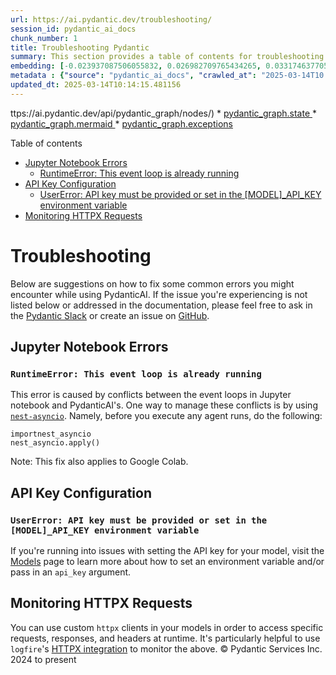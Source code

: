 ```yaml
---
url: https://ai.pydantic.dev/troubleshooting/
session_id: pydantic_ai_docs
chunk_number: 1
title: Troubleshooting Pydantic
summary: This section provides a table of contents for troubleshooting common issues with Pydantic, including Jupyter Notebook errors, API key configuration errors, and monitoring HTTPX requests.
embedding: [-0.023937087506055832, 0.026982709765434265, 0.03317463770508766, -0.03496173769235611, 0.011760887689888477, -0.0080797104164958, -0.018009448423981667, 0.025308875367045403, 0.017292091622948647, 0.02281700260937214, -0.0029889896977692842, -0.04213531315326691, -0.03684952110052109, -0.035012081265449524, -0.003961198031902313, -0.003075513057410717, -0.014674365520477295, 0.045558493584394455, -0.006308341398835182, 0.05960359796881676, 0.059502918273210526, 0.018991095945239067, 0.01323965098708868, 0.03768014535307884, 0.018235983327031136, 0.020199276506900787, 0.030053503811359406, 0.019934987649321556, 0.007828006520867348, 0.018487688153982162, 0.023937087506055832, -0.011779765598475933, -0.03196645900607109, 0.0017650770023465157, -0.0015448356280103326, 0.007047723047435284, 0.033250149339437485, 0.008545364253222942, 0.003602519165724516, 0.05733826011419296, -0.008476145565509796, -0.01982172019779682, 0.007746202405542135, 0.0496361069381237, -0.04392241686582565, 0.004099635407328606, -0.010489780455827713, 0.005465131718665361, 0.0017855280311778188, 0.010231783613562584, -0.04548298195004463, 0.030053503811359406, -0.04674150422215462, -0.020778197795152664, -0.009558473713696003, -0.007035137619823217, -0.01230834424495697, -0.0004872839490417391, -0.011521768756210804, -0.041908781975507736, 0.051599398255348206, -0.012950190342962742, -0.020841123536229134, 0.05112116038799286, -0.0002967358741443604, -0.012226540595293045, -0.03010384552180767, -0.008054540492594242, -0.06851393729448318, -0.01390666700899601, 0.021571066230535507, 0.00015800350229255855, -0.02879498153924942, -0.03702571615576744, 0.005984271876513958, -0.0382087267935276, 0.007343475706875324, 0.10083277523517609, -0.016562148928642273, -0.025296291336417198, -0.0036622988991439342, 0.01707814261317253, -0.02693236991763115, -0.00966544821858406, 0.0034420574083924294, -0.03184060379862785, -0.08482437580823898, -0.010848458856344223, -0.037654977291822433, -0.02484322339296341, -0.02007342502474785, -0.0038353456184267998, -0.028216062113642693, 0.051599398255348206, 0.07007449865341187, 0.01671317219734192, 0.04465235769748688, -0.010395390912890434, 0.029097028076648712, 0.024654444307088852, 0.007072893436998129, -0.05618041753768921, -0.061617232859134674, 0.0192553848028183, 0.0427645742893219, -0.00796644389629364, 0.016625074669718742, 0.011452550068497658, -0.0048987967893481255, -0.02131936140358448, -0.10883697867393494, -0.024729955941438675, -0.013176724314689636, -0.023270070552825928, -0.06906768679618835, -0.04102781414985657, -0.02154589630663395, -0.013025701977312565, 0.0023392776492983103, -0.03682435303926468, -0.03684952110052109, 0.006258000154048204, 0.030380720272660255, 0.0030880982521921396, 0.014498172327876091, -0.004269535653293133, 0.02977662906050682, -0.032268501818180084, -0.05834507569670677, -0.018890414386987686, 0.013491354882717133, -0.04042372480034828, 0.03453384339809418, -0.04883065074682236, -0.015014166943728924, -0.04870479926466942, -0.011742009781301022, 0.0009305196581408381, -0.007186160422861576, 0.005804932210594416, 0.025409558787941933, -0.025774529203772545, -0.02160882204771042, 0.01736760325729847, -0.02801469899713993, 0.015366553328931332, 0.004549556877464056, -0.0016282127471640706, -0.01184898428618908, 0.027561631053686142, 0.049862638115882874, 0.042034633457660675, -0.00827478151768446, -0.02337075211107731, -0.029726287350058556, 0.0017587844049558043, 0.02478029765188694, 0.05915053188800812, 0.007374938577413559, -0.060610417276620865, -0.04077611118555069, 0.08462301641702652, -0.030909297987818718, 0.004905089270323515, -0.03179026395082474, -0.009111698716878891, -0.027108563110232353, -0.024075524881482124, -0.013554281555116177, -0.047320425510406494, -0.006481388118118048, -0.037529125809669495, 0.004452021326869726, 0.04263872280716896, 0.02029995806515217, -0.034886229783296585, -0.026026234030723572, -0.002123755868524313, -0.01724174991250038, -0.0038793939165771008, -0.05195178464055061, -0.04404826834797859, -0.061717916280031204, 0.0072490861639380455, -0.036195091903209686, -0.007494498044252396, 0.003939173649996519, 0.016348199918866158, -0.044123779982328415, 0.031060321256518364, 0.033350832760334015, 0.00042003169073723257, -0.01373047474771738, 0.01080441102385521, -0.002059256425127387, -0.012396440841257572, 0.03252020850777626, -0.017845841124653816, -0.01206293236464262, 0.02576194331049919, -0.02144521474838257, -0.0011688522063195705, 0.018852658569812775, 0.01795910857617855, 0.024239132180809975, -0.02615208551287651, -0.022024134173989296, -0.014875729568302631, -0.026126915588974953, -0.029197709634900093, -0.003508129855617881, -0.02592555247247219, 0.017455698922276497, 0.00612900173291564, 0.0168138537555933, 0.009998956695199013, -0.05285792052745819, 0.0038856863975524902, 0.004716311115771532, 0.005081282462924719, -0.037428442388772964, 0.04122917726635933, 0.029852140694856644, -0.00991086009889841, 0.01923021487891674, 0.0038038825150579214, 0.04022236168384552, -0.046212926506996155, 0.006613533012568951, 0.03866179287433624, 0.004093342460691929, 0.017619306221604347, -0.014724706299602985, 0.016675416380167007, 0.05154905840754509, -0.050944969058036804, 0.005839542020112276, -0.03453384339809418, -0.008532778359949589, 0.0024179352913051844, -0.0003822760481853038, -0.009237551130354404, -0.03727741912007332, 0.05904984846711159, 0.03239435330033302, 0.015140019357204437, -0.001557420939207077, -0.01857578381896019, 0.03481071814894676, 0.038837987929582596, 0.04155639559030533, 0.02340850792825222, 0.024792881682515144, -0.017669647932052612, 0.0051819640211761, -0.04966127499938011, -0.0032060847152024508, 0.015693768858909607, -0.06096280366182327, 0.0011192979291081429, 0.034559011459350586, 0.04978712648153305, -0.05904984846711159, -0.007009967230260372, -0.018814902752637863, -0.03750395402312279, -0.019670698791742325, 0.000669769651722163, -0.05804303288459778, -0.048402752727270126, 0.04296593740582466, 0.028492936864495277, 0.031161002814769745, -0.03662298992276192, -0.020350299775600433, 0.018827488645911217, 0.0002985056780744344, 0.04812587797641754, -0.019116947427392006, -0.007809128612279892, 0.030607253313064575, 0.017745159566402435, 0.04616258293390274, 0.0463639497756958, 0.009432622231543064, 0.05275724083185196, -0.02076561190187931, -0.005940223578363657, -0.007343475706875324, -0.017946522682905197, 0.029373902827501297, 0.04855377599596977, 0.014057690277695656, 0.018160471692681313, 0.03825906664133072, -0.012226540595293045, 0.03307395800948143, 0.0225275419652462, 0.01385632622987032, -0.030531741678714752, -0.01853802800178528, -0.010074468329548836, -0.05406610295176506, -0.03969378024339676, 0.004574727267026901, 0.0355909988284111, 0.008142637088894844, 0.005270060617476702, 0.05260621756315231, 0.0025201900862157345, -0.011748302727937698, -0.016209762543439865, -0.034609355032444, 0.023030951619148254, -0.01335291750729084, -0.022288423031568527, 0.07762563228607178, -0.030028333887457848, 0.029852140694856644, -0.012849508784711361, -0.04991298168897629, -0.059301555156707764, 0.01769481785595417, -0.020035669207572937, -0.028920834884047508, -0.017027800902724266, 0.03229367360472679, -0.0028395401313900948, 0.014850558713078499, -0.0035458856727927923, 0.029751459136605263, -0.042714234441518784, 0.012547464109957218, 0.01841217651963234, -0.006972211413085461, -0.01805979013442993, 0.017178824171423912, -0.001713162986561656, -0.0026822248473763466, 0.05260621756315231, -0.04465235769748688, -0.02445308119058609, -0.04948508366942406, -0.019431577995419502, -0.0424373596906662, -0.014158371835947037, -0.004162561148405075, 0.029952822253108025, -0.01988464593887329, 0.012516000308096409, -0.021696917712688446, 0.019972743466496468, -0.0012852655490860343, 0.0163230299949646, -0.018235983327031136, 0.027888845652341843, -0.006229683756828308, -0.013491354882717133, -0.041707418859004974, -0.0024383862037211657, -0.09318096190690994, -0.012302052229642868, -0.01200000662356615, 0.01084216684103012, -0.015127433463931084, -0.01016885694116354, -0.009287891909480095, -0.029071856290102005, 0.02869429998099804, 0.0098731042817235, 0.022338764742016792, 0.019645527005195618, 0.010760362260043621, -0.003432618686929345, -0.030607253313064575, 0.010615632869303226, 0.008344000205397606, 0.014473002403974533, 0.04004616662859917, 0.02803986892104149, 0.03425696864724159, 0.011987421661615372, 0.00920608825981617, -0.023609871044754982, 0.03528895601630211, 0.020450981333851814, -0.00920608825981617, -0.019532261416316032, -0.01900368183851242, 0.02435239963233471, 0.027108563110232353, -0.02879498153924942, -0.028946004807949066, -0.01433456502854824, 0.010288416408002377, -0.00662611797451973, -0.007595180068165064, 0.02418879233300686, 0.09992664307355881, -0.001990037737414241, -0.015920301899313927, -0.026454132050275803, -0.030808616429567337, 0.054116442799568176, 0.00502779521048069, -0.015580501407384872, 0.041355032473802567, 0.0532103069126606, -0.0064562177285552025, -0.02416362054646015, 0.007267964072525501, -0.0326460599899292, 0.0033319368958473206, -0.02912219800055027, -0.014548514038324356, -0.06423495709896088, 0.025157853960990906, 0.004134244751185179, 0.010175149887800217, 0.02826640196144581, 0.01720399409532547, -0.09277823567390442, -0.020023083314299583, 0.014850558713078499, -0.07470586150884628, 0.02866913005709648, 0.01877714693546295, -0.06196961924433708, 0.035339295864105225, -0.06438598036766052, 0.023043537512421608, 0.015920301899313927, -0.0022857903968542814, -0.03254537656903267, 0.03903935104608536, -0.030682764947414398, 0.03846042975783348, -0.01084216684103012, 0.005732567515224218, -0.015643427148461342, 0.019079193472862244, -0.02582487091422081, -0.013415844179689884, 0.04535713046789169, -0.012497122399508953, -0.004354485776275396, -0.0266051534563303, -0.03528895601630211, 0.014473002403974533, -0.0010296282125636935, -0.0027593092527240515, -0.019267970696091652, 0.02422654815018177, 0.018663879483938217, -0.002192974556237459, -0.057992689311504364, 0.05557632818818092, -0.011314112693071365, 0.02980179898440838, 0.026630323380231857, 0.012333515100181103, 0.03289776295423508, -0.02314421907067299, 0.03634611517190933, -0.008218148723244667, 0.007683276664465666, -0.008306244388222694, -0.0057357135228812695, -0.004379656165838242, -0.015265870839357376, 0.006493973080068827, -0.03944207727909088, 0.016247518360614777, -0.07395075261592865, -0.03594338521361351, -0.025799699127674103, -0.0026444692630320787, 0.02834191359579563, -0.01661248877644539, 0.015114848501980305, -0.029600435867905617, 0.0055909836664795876, 0.015983229503035545, 0.014007349498569965, 0.03616992011666298, 0.03956792876124382, -0.0006414529052563012, -0.009596229530870914, -0.00966544821858406, 0.014649195596575737, -0.04419929161667824, 0.023433677852153778, 0.045331958681344986, -0.013151554390788078, 0.00413109827786684, 0.0024572641123086214, -0.03757946565747261, -0.031161002814769745, 0.021822771057486534, -0.007286841981112957, -0.03299844637513161, -0.03669850155711174, -0.0052889385260641575, 0.04812587797641754, -0.013831156305968761, -0.018550613895058632, -0.004716311115771532, -0.02373572438955307, 0.031035151332616806, 0.051045648753643036, -0.01116308942437172, 0.014800217933952808, 0.034659694880247116, 0.02291768416762352, -0.03309912607073784, 0.02826640196144581, -0.009130576625466347, 0.018135301768779755, -0.021004730835556984, 0.006311487406492233, 0.023332996293902397, -0.03795702010393143, -0.004020977765321732, -0.015567916445434093, -0.004090196453034878, -0.041606735438108444, -0.010030419565737247, -0.01701521687209606, 0.013025701977312565, -0.0064688026905059814, 0.007645520847290754, -0.005842688027769327, -0.009847934357821941, -0.012742534279823303, -0.045004744082689285, 0.03121134452521801, -0.000849502335768193, -0.0058458345010876656, -0.04452650621533394, -0.02209964580833912, -0.00950184091925621, 0.03345151245594025, -0.023685382679104805, 0.017871011048555374, 0.0027781871613115072, 0.012616682797670364, 0.005927638150751591, -0.006777140777558088, -0.010124809108674526, 0.030934469774365425, 0.03503724932670593, -0.021860526874661446, 0.008941798470914364, -0.029097028076648712, 0.013101213611662388, 0.008123759180307388, -0.004162561148405075, -0.03627060353755951, 0.01798427850008011, 0.023169388994574547, -0.01269848644733429, -0.02050132304430008, 0.021621406078338623, 0.01279916800558567, -0.012591511942446232, 0.04762246832251549, 0.019758794456720352, -0.03229367360472679, -0.04100264608860016, -0.0074126943945884705, -0.0010862617054954171, 0.010061882436275482, -0.003470374271273613, -0.02680651657283306, 0.019205044955015182, -0.01951967552304268, -0.01599581353366375, 0.000898270052857697, 0.005949662532657385, 0.008822239004075527, -0.02281700260937214, -0.025673847645521164, -0.004127951804548502, 0.04684218764305115, -0.061164166778326035, 0.006531728897243738, -0.00477609084919095, 0.016788681969046593, 0.008797068148851395, 0.022087059915065765, 0.005166232585906982, -0.02715890295803547, -0.02099214680492878, -0.012471952475607395, -0.001427635783329606, 0.004049294162541628, 0.0463639497756958, 0.0058584194630384445, 0.002312534023076296, 0.018223397433757782, 0.01104982290416956, -0.0077147395350039005, -0.016109080985188484, -0.0030487694311887026, -0.023119047284126282, 0.007425279356539249, 0.029323561117053032, 0.037856340408325195, -0.013013117015361786, -0.012962776236236095, -0.03571685403585434, -0.02457893267273903, -0.0001999870000872761, -0.0368998646736145, -0.014586268924176693, 0.009394866414368153, -0.007211330812424421, 0.025409558787941933, 0.026353448629379272, -0.03186577558517456, 0.019570015370845795, 0.0063681211322546005, -0.0018704782705754042, -0.022250667214393616, -0.017556380480527878, 0.013755644671618938, -0.02142004296183586, -0.04404826834797859, -0.041153665632009506, 0.00542108342051506, -0.01798427850008011, 0.02826640196144581, 0.03747878223657608, 0.0045558493584394455, -0.014573683962225914, 0.01626010425388813, -0.03992031514644623, -0.01104982290416956, -0.015127433463931084, -0.04218565672636032, -0.021269021555781364, 0.01769481785595417, 0.008004199713468552, 0.0028002113103866577, 0.027838505804538727, -0.04981229826807976, 0.0025249095633625984, 0.030531741678714752, 0.03989514708518982, 0.007639228366315365, -0.004442582372575998, -0.01196225080639124, 0.03581753373146057, 0.02467961609363556, 0.024918735027313232, 0.013378088362514973, -0.001341899042017758, -0.019708452746272087, -0.005776615813374519, 0.04508025571703911, -0.05142320692539215, 0.052153147757053375, -0.0015873108059167862, -0.013805985450744629, -0.025485068559646606, 0.021004730835556984, 0.005584691185504198, 0.020979560911655426, 0.02281700260937214, -0.016637660562992096, -0.02572418935596943, 0.05834507569670677, 0.011320404708385468, 0.026529641821980476, -0.029650777578353882, -0.015781864523887634, 0.04573468863964081, -0.04815104976296425, -0.02934873104095459, 0.031186172738671303, -0.028417425230145454, -0.012213955633342266, -0.06131519004702568, 0.030607253313064575, 0.046338777989149094, -0.039416905492544174, 0.005534350406378508, 0.02230100892484188, -0.0069029927253723145, -0.013025701977312565, 0.02383640594780445, -0.017216579988598824, -0.020551662892103195, -0.011433672159910202, -0.01096801832318306, 0.019570015370845795, -0.02980179898440838, 0.018827488645911217, 0.014410076662898064, -0.08175358176231384, -0.014321980066597462, 0.004508655052632093, 0.018009448423981667, 0.009117991663515568, 0.004955430049449205, -0.011880447156727314, 0.00961510743945837, 0.008268489502370358, 0.05240485444664955, -0.014712121337652206, -0.05031570792198181, 0.013705303892493248, -0.0231819748878479, 0.021986378356814384, -0.05623076111078262, -0.002875722711905837, 0.013755644671618938, 0.0564824640750885, -0.013365503400564194, -0.0029669655486941338, 0.01439749076962471, 0.0078028361313045025, -0.016234932467341423, -0.007444157265126705, -0.00303618423640728, -0.008803361095488071, 0.016625074669718742, 0.02605140395462513, -0.0024478251580148935, -0.0027640287298709154, -0.04319247230887413, -0.023433677852153778, -0.008035662584006786, -0.03611958026885986, 0.01537913829088211, -0.009117991663515568, -0.03989514708518982, 0.037000544369220734, -0.04168224707245827, 0.0018610393162816763, -0.025321461260318756, -0.008822239004075527, -0.0059465160593390465, 0.021998964250087738, 0.025900380685925484, -0.022804416716098785, -0.008564242161810398, 0.04022236168384552, 0.015228115022182465, -0.011364453472197056, -0.00333822937682271, 0.009696911089122295, -0.005056112073361874, -0.00991086009889841, 0.02142004296183586, 0.006689044181257486, -0.011226016096770763, 0.020161520689725876, -0.0031651826575398445, -0.015127433463931084, -0.03861145302653313, 0.008463559672236443, -0.017141068354249, 0.02478029765188694, 0.007934981025755405, -0.00039564783219248056, 0.03682435303926468, -0.0004298638959880918, 0.003265864448621869, 0.008633460849523544, -0.015265870839357376, -0.02778816409409046, 0.0013285272289067507, 0.03926588594913483, 0.02582487091422081, -0.03778082877397537, -0.012667023576796055, -0.03184060379862785, 0.05046673119068146, -0.002444678917527199, -0.029097028076648712, -0.013365503400564194, -0.021923452615737915, -0.01000524964183569, 0.0192553848028183, -0.029424242675304413, -0.005836395546793938, -0.03163924068212509, -0.043796561658382416, -0.0004656531091313809, -0.08467335253953934, -0.03254537656903267, 0.00031364726601168513, -0.023886745795607567, 0.009891982190310955, -0.032595716416835785, -0.013025701977312565, -0.08608289808034897, 0.010508658364415169, -0.00607236847281456, 0.024503422901034355, 0.05185110494494438, -0.03440798819065094, 0.005789200775325298, 0.02248978614807129, -0.010043005459010601, -0.010175149887800217, 0.011238601058721542, 0.007796543184667826, -0.025900380685925484, -0.01184898428618908, 0.035012081265449524, -0.024088110774755478, 0.017971692606806755, 0.007947565987706184, 0.02715890295803547, 0.0001325380872003734, 0.010879921726882458, 0.002367594512179494, -0.0001067777193384245, 0.06524177640676498, -0.013277406804263592, -0.024239132180809975, 0.0022087059915065765, -0.006663873791694641, 0.055022578686475754, 0.007821713574230671, -0.0005411644233390689, -0.020287374034523964, -0.008180392906069756, -0.00886628683656454, -0.016398541629314423, 0.06483905017375946, -0.004458313807845116, 0.0385107696056366, -0.00017717629089020193, -0.02328265644609928, -0.018550613895058632, -0.013592037372291088, 0.05024019628763199, 0.015580501407384872, -0.0004935765755362809, -0.006182488985359669, -0.02866913005709648, -0.026655495166778564, -0.01428422424942255, 0.0019758795388042927, -0.03871213644742966, 0.04221082478761673, -0.006232829764485359, -0.0020325130317360163, 0.02396225742995739, 0.058093372732400894, -0.06831257045269012, 0.011748302727937698, -0.0176318921148777, -0.00037205053376965225, 0.01384374126791954, -0.00052346644224599, -0.03430730849504471, -0.012050347402691841, -0.02826640196144581, 0.005052965600043535, -0.006242268718779087, -0.0064247543923556805, -0.003577348543331027, 0.015882546082139015, -0.0030928177293390036, -0.0013474050210788846, 0.010206612758338451, -0.015504990704357624, -0.0016423711786046624, 0.01831149496138096, 0.006701629143208265, 0.00656948471441865, 0.0022905098740011454, -0.024138450622558594, 0.02510751225054264, -0.004074464552104473, -0.014674365520477295, 0.05109599232673645, -0.01160357240587473, -0.004514947533607483, 0.015341382473707199, -0.021004730835556984, -0.001958574866876006, -0.019909817725419998, 0.015190360136330128, -0.028996344655752182, -0.01390666700899601, 0.0036119578871876, -0.021533310413360596, 0.010716314427554607, -0.01857578381896019, 0.029600435867905617, 0.004952284041792154, 0.0032281088642776012, 0.03946724906563759, 0.030632423236966133, -0.007676983717828989, 0.022288423031568527, 0.0012199797201901674, 0.06317780166864395, -0.0007248299662023783, -0.030833788216114044, -0.028719469904899597, 0.05230417102575302, 0.0231819748878479, 0.0011452549370005727, 0.016662830486893654, 0.004341900814324617, -0.0060220276936888695, -0.003319351701065898, 0.03783116862177849, -0.007205038331449032, -0.027888845652341843, 0.013592037372291088, 0.030607253313064575, -0.0078028361313045025, -0.023660212755203247, 0.044400654733181, 0.0017902475083246827, 0.009325647726655006, -0.016599904745817184, -0.01054641418159008, -0.007739909924566746, 0.0017147361068055034, 0.016725756227970123, 0.00894809141755104, -0.0072490861639380455, 0.03805770352482796, -0.009866812266409397, -0.013931837864220142, 0.026756176725029945, -0.0039549050852656364, 0.006538021378219128, 0.007828006520867348, -0.0029370756819844246, -0.007450449746102095, 0.0007425279472954571, -0.02703305147588253, -0.029323561117053032, 0.0073686460964381695, -0.004272682126611471, -0.0030833787750452757, 0.016247518360614777, -0.005959101486951113, 0.04100264608860016, -0.015681182965636253, -0.015014166943728924, 0.02144521474838257, -0.004496069625020027, 0.035213444381952286, 0.023005781695246696, -0.051700081676244736, -0.015467234887182713, 0.010741484351456165, -0.0008369170827791095, 0.027838505804538727, -0.012912435457110405, -0.01808496005833149, 0.0073371827602386475, -0.001615627552382648, -0.0037252248730510473, -0.004738335032016039, -0.0018783439882099628, -0.014926070347428322, 0.012578926980495453, 0.0007208971073850989, 0.015454648993909359, 0.0222003273665905, 0.036094408482313156, 0.06942006945610046, 0.029147367924451828, 0.06297643482685089, -0.021596236154437065, 0.015605672262609005, -0.025082342326641083, -0.03463452309370041, 0.008023077622056007, 0.013415844179689884, 0.028845323249697685, -0.00462821451947093, 0.010282124392688274, 0.02537180297076702, -0.018487688153982162, 0.007299427408725023, 0.019758794456720352, 0.013176724314689636, 0.020463567227125168, 0.0450550839304924, 0.014196127653121948, 0.01059675496071577, 0.0378815121948719, -0.004747773986309767, -0.01743052899837494, 0.0038573697675019503, 0.011307819746434689, 0.018336664885282516, 0.0030912444926798344, -0.02242686040699482, 0.016637660562992096, 0.01841217651963234, 0.011074992828071117, -0.024767711758613586, 0.03111066296696663, 0.03173992410302162, -0.01968328282237053, 0.034282136708498, -0.0026853710878640413, 0.005893028806895018, -0.026529641821980476, 0.024629274383187294, -0.026403790339827538, -0.03249503672122955, 0.0010359209263697267, 0.023823820054531097, -0.030959639698266983, -0.022993195801973343, -0.004672262817621231, 0.012547464109957218, 0.001947562675923109, 0.035213444381952286, 0.018198227509856224, 0.008476145565509796, 0.002230730140581727, -0.02781333401799202, -0.0014567391481250525, 0.014108031056821346, -0.030934469774365425, -0.00206554913893342, 0.020639760419726372, 0.005461985245347023, 0.026026234030723572, -0.014120616018772125, 0.015190360136330128, -0.010181442834436893, 0.015580501407384872, 0.013944422826170921, -0.011326697655022144, -0.024855807423591614, -0.00013961727381683886, 0.002992135938256979, 0.03793185204267502, 0.06222132593393326, 0.009275306947529316, -0.015039336867630482, -0.0025359217543154955, 0.0072805495001375675, 0.012201369740068913, -0.0068904077634215355, -0.00468484777957201, -0.0018783439882099628, 0.022061889991164207, 0.021243849769234657, -0.03012901544570923, 0.005515472497791052, -0.012572634033858776, 0.02308129146695137, -0.012497122399508953, -0.016662830486893654, -0.0002538674743846059, 0.006106977816671133, -0.044576846063137054, 0.01495124027132988, 0.03747878223657608, 0.020627174526453018, -0.026227597147226334, 0.021898280829191208, -0.049057185649871826, 0.01831149496138096, -0.02592555247247219, -0.010395390912890434, -0.015605672262609005, -0.023358168080449104, -0.020526492968201637, -0.03201679885387421, -0.012188784778118134, -0.004341900814324617, 0.0016911388374865055, -0.0031368660274893045, 0.037327758967876434, -0.020941805094480515, 0.0016879925969988108, -0.05235451087355614, 0.004448874853551388, 0.01116308942437172, 0.040172021836042404, 0.015630843117833138, 0.02412586472928524, -0.01279916800558567, 0.007790250703692436, -0.0050655510276556015, -0.003898271592333913, 0.014045104384422302, 0.003113268641754985, -0.04447616636753082, 0.00896067637950182, -0.021571066230535507, -0.021822771057486534, 0.03211747854948044, -0.026101745665073395, -0.00930676981806755, -0.020526492968201637, -0.045885708183050156, 0.04085162281990051, 0.0112637709826231, -0.027083391323685646, 0.0005808865535072982, 0.019481919705867767, -0.007060308009386063, 0.009281598962843418, 0.0007594393100589514, -0.015316211618483067, -0.01609649509191513, -0.013805985450744629, 0.016625074669718742, 0.0022999488282948732, 0.027762994170188904, 0.005012063775211573, 0.012226540595293045, 0.03639645501971245, -0.01808496005833149, -0.006311487406492233, -0.004071318544447422, 0.0262779388576746, -0.005962247494608164, -0.012113274075090885, -0.012201369740068913, 0.012459367513656616, 0.011314112693071365, -0.046338777989149094, 0.011528060771524906, -0.06881597638130188, -0.014108031056821346, 0.011232308112084866, -0.01269848644733429, -0.005310962442308664, -0.0002723520155996084, 0.00991086009889841, -0.009942322969436646, 0.01090509258210659, -0.029424242675304413, -0.009589937515556812, 0.005855273455381393, -0.012364977970719337, 0.0011869434965774417, 0.06347984820604324, 0.013881497085094452, -0.019242800772190094, 0.029147367924451828, 0.014145786873996258, 0.0036622988991439342, 0.017027800902724266, 0.028946004807949066, 0.012396440841257572, -0.031689584255218506, -0.008532778359949589, 0.0545191690325737, 0.008941798470914364, -0.0030235990416258574, 0.017329847440123558, 0.00027176208095625043, 0.004011538811028004, -0.005068697035312653, -0.0020167813636362553, 0.0007000528275966644, 0.01935606822371483, 0.05295860394835472, -0.02011118084192276, -0.014712121337652206, -0.0005993710947223008, -0.01586996205151081, 0.015165189281105995, -0.0039863684214651585, 0.012295759283006191, 0.02105507254600525, 0.0008699533063918352, -0.04195912182331085, 0.01385632622987032, -0.000951757188886404, -0.03974412381649017, 0.02105507254600525, -0.007840591482818127, -0.015844792127609253, -0.00557525223121047, 0.02379865013062954, 0.031714752316474915, -0.001411117729730904, -5.933734428253956e-05, -0.008891457691788673, -0.019343482330441475, 0.031236514449119568, 0.018865244463086128, 0.001390666700899601, -0.0011216576676815748, 0.027058221399784088, 0.03717673942446709, -0.005773469340056181, 0.013214480131864548, -0.0035175688099116087, -0.01079182606190443, 0.007230208721011877, 0.009942322969436646, 0.06901734322309494, 0.0028049307875335217, 0.033678047358989716, -0.03209231048822403, 0.017908766865730286, 0.010527536273002625, 0.03425696864724159, -0.002723126905038953, -0.015920301899313927, -0.0010500792413949966, 0.006538021378219128, 0.007582594640552998, -0.0005789200658909976, -0.013038286939263344, 0.026227597147226334, 0.02768748253583908, 0.025245949625968933, 0.012742534279823303, 0.01795910857617855, -0.022703735157847404, 0.00945150014013052, 0.02746094949543476, 0.024704786017537117, -0.022011548280715942, -0.012509708292782307, -0.002337704412639141, 0.003973782993853092, -0.022275839000940323, -0.027108563110232353, 0.005317255388945341, -0.01434714999049902, -0.024541178718209267, 0.014510758221149445, 0.018663879483938217, -0.00026999227702617645, 0.008388048969209194, 0.026353448629379272, -0.004046148154884577, 0.008450974710285664, -0.01599581353366375, 0.010993189178407192, 0.004143683705478907, 0.03244469687342644, 0.0007582594407722354, 0.0027939185965806246, -0.06151655316352844, 0.026454132050275803, 0.011156797409057617, -0.012333515100181103, -0.00746932765468955, -0.01576928049325943, -0.029524924233555794, 0.023358168080449104, 0.022804416716098785, 0.00019123633683193475, 0.0017823816742748022, -0.03903935104608536, -0.015177774243056774, -0.0024572641123086214, -0.03483588621020317, 0.022112229838967323, -0.04042372480034828, 0.0018091253004968166, 0.03211747854948044, -0.010584169067442417, -0.0430917926132679, -0.0036434209905564785, -0.010647095739841461, 0.005962247494608164, 0.03043106012046337, -0.024339813739061356, -0.022741490975022316, -0.014410076662898064, -0.03969378024339676, 0.007003674749284983, -0.027309926226735115, -0.009180917404592037, -0.002307814545929432, 0.010256953537464142, -0.012591511942446232, 0.022376520559191704, -0.007154697086662054, -0.015353967435657978, -0.027108563110232353, 0.03352702409029007, 0.008646045811474323, -0.022414276376366615, 0.008180392906069756, 0.005115891806781292, 0.0023156802635639906, -0.016901949420571327, 0.021923452615737915, 0.02461668848991394, 0.0011074993526563048, 0.029172537848353386, -0.003275303402915597, 0.027435777708888054, 0.012289466336369514, -0.045558493584394455, -0.004379656165838242, -0.03770531713962555, -0.02725958451628685, -0.02834191359579563, -0.007620350457727909, 0.008614582940936089, -0.045130595564842224, -0.0231819748878479, 0.027611970901489258, 0.010313587263226509, 0.005893028806895018, -0.001873624511063099, 0.04183327034115791, -0.016373369842767715, 0.012572634033858776, -0.013768229633569717, 0.005675933789461851, 0.01814788579940796, 0.05542530491948128, -0.020086010918021202, 0.0011130053317174315, -0.005002624820917845, 0.004404826555401087, 0.021533310413360596, -0.02811538055539131, -0.006582069676369429, 0.003154170699417591, -0.0022323033772408962, -0.004354485776275396, 0.011012067086994648, -0.005241743754595518, -0.02605140395462513, 0.008306244388222694, -0.0460367314517498, -0.01867646537721157, 0.0002499345864634961, -0.004732042551040649, 0.0060692219994962215, 0.017279505729675293, 0.02193603664636612, -0.006651288364082575, 0.02177242934703827, 0.012446781620383263, 0.0022149987053126097, -0.020803367719054222, 0.013503940775990486, -0.03868696466088295, 0.008205562829971313, -0.03747878223657608, 0.039970654994249344, 0.01965811289846897, -0.003416887018829584, -0.014649195596575737, -0.022968025878071785, -0.020476151257753372, -0.01677609793841839, -0.016436297446489334, -0.007997906766831875, -0.0010996335186064243, 0.01701521687209606, 0.01609649509191513, -0.015303626656532288, 0.008564242161810398, 9.802706335904077e-05, -0.013415844179689884, -0.007066600490361452, -0.0023062415421009064, -0.026303108781576157, 0.014372320845723152, 0.0021678039338439703, 0.005962247494608164, 0.0040776110254228115, -0.0015330370515584946, -0.01379340048879385, 0.02879498153924942, -0.0055909836664795876, 0.0018657587934285402, -0.019305726513266563, -0.004477191716432571, -0.04019718989729881, -0.015882546082139015, 0.011622450314462185, 0.05889882519841194, 0.0008927640155889094, 0.026227597147226334, 0.03146304935216904, -0.0031242805998772383, 0.03506242111325264, -0.013868912123143673, -0.019544845446944237, 0.022968025878071785, 0.005937077105045319, -0.028769811615347862, -0.011968543753027916, 0.035339295864105225, -0.00962769240140915, 0.0017068703891709447, -0.013478769920766354, -0.015114848501980305, -0.03438282012939453, 0.011836398392915726, -0.02197379246354103, -0.01685160957276821, 0.006644995883107185, 0.0003665445256046951, 0.013692718930542469, -0.0003665445256046951, 0.0077587878331542015, 0.028769811615347862, 0.036975376307964325, 0.012484537437558174, -0.015844792127609253, -0.0577913261950016, -0.026554813608527184, 0.0262779388576746, 0.022930270060896873, 0.01818564161658287, 0.002192974556237459, 0.00041177263483405113, -0.010162564925849438, 0.028090208768844604, 0.008941798470914364, 0.02082853764295578, -0.04331832379102707, -0.02617725543677807, -0.01384374126791954, -0.01527845673263073, -0.008155222050845623, -0.023937087506055832, 0.029524924233555794, -0.007588887121528387, 0.007274257019162178, 0.007267964072525501, -0.02670583501458168, 0.0168138537555933, 0.021369703114032745, 0.010502365417778492, -0.017871011048555374, 0.004886211361736059, -0.005804932210594416, 0.005628739483654499, -0.005568959750235081, 0.001761930761858821, 0.011232308112084866, -0.004820139147341251, -0.02439015544950962, 0.04392241686582565, -0.017141068354249, -0.00013135823246557266, 0.04261355102062225, 0.012868386693298817, 0.009898275136947632, -0.03561617061495781, -0.004385949112474918, 0.0288956630975008, 0.0033602535258978605, 0.021168338134884834, -0.009577351622283459, 0.029323561117053032, 0.03989514708518982, 0.00462821451947093, 0.023106463253498077, -0.016134250909090042, 0.0018264299724251032, 0.03541480749845505, 0.001188516616821289, -0.012264296412467957, 0.00907394289970398, 0.009545888751745224, 0.012880971655249596, -0.022678565233945847, 0.0025312022771686316, 0.023421093821525574, 0.005713689606636763, 0.04747144877910614, 0.01483797375112772, 0.0457095168530941, -0.00572942104190588, -0.00477609084919095, -0.005713689606636763, 0.007066600490361452, 0.016209762543439865, 0.0077587878331542015, -0.0028442596085369587, -0.03574202209711075, 0.018072374165058136, -0.0008086003363132477, -0.03370321914553642, -0.020060839131474495, 0.025648677721619606, 0.027888845652341843, -0.0067582628689706326, -0.010275831446051598, 0.0288956630975008, 0.02086629346013069, 0.025057172402739525, 0.013705303892493248, 0.008935505524277687, -0.00661982549354434, 0.005276353098452091, -0.013768229633569717, 0.0019491357961669564, -0.014259053394198418, -0.0007035924354568124, -0.005144208204001188, 0.0024918734561651945, 0.0007342689204961061, 0.009508132934570312, -0.0053801811300218105, 0.01049607340246439, -0.013340332545340061, -0.02265339531004429, -0.014649195596575737, -0.0028883079066872597, 0.017971692606806755, -0.006097538862377405, 0.030405890196561813, 0.0032784496434032917, -0.003753541735932231, -0.01884007267653942, -0.013717888854444027, -0.005628739483654499, 0.009508132934570312, -0.044551678001880646, 0.01439749076962471, -0.03163924068212509, 0.0207278560847044, -0.004043001681566238, 0.006600947584956884, -0.010407976806163788, -0.01274882722645998, -0.002680651843547821, -0.007016259711235762]
metadata : {"source": "pydantic_ai_docs", "crawled_at": "2025-03-14T10:14:15.481156", "url_path": "/troubleshooting/", "chunk_size": 2489}
updated_dt: 2025-03-14T10:14:15.481156
---
```

ttps://ai.pydantic.dev/api/pydantic_graph/nodes/)
    * [ pydantic_graph.state  ](https://ai.pydantic.dev/api/pydantic_graph/state/)
    * [ pydantic_graph.mermaid  ](https://ai.pydantic.dev/api/pydantic_graph/mermaid/)
    * [ pydantic_graph.exceptions  ](https://ai.pydantic.dev/api/pydantic_graph/exceptions/)


Table of contents 
  * [ Jupyter Notebook Errors  ](https://ai.pydantic.dev/troubleshooting/#jupyter-notebook-errors)
    * [ RuntimeError: This event loop is already running  ](https://ai.pydantic.dev/troubleshooting/#runtimeerror-this-event-loop-is-already-running)
  * [ API Key Configuration  ](https://ai.pydantic.dev/troubleshooting/#api-key-configuration)
    * [ UserError: API key must be provided or set in the [MODEL]_API_KEY environment variable  ](https://ai.pydantic.dev/troubleshooting/#usererror-api-key-must-be-provided-or-set-in-the-model_api_key-environment-variable)
  * [ Monitoring HTTPX Requests  ](https://ai.pydantic.dev/troubleshooting/#monitoring-httpx-requests)


# Troubleshooting
Below are suggestions on how to fix some common errors you might encounter while using PydanticAI. If the issue you're experiencing is not listed below or addressed in the documentation, please feel free to ask in the [Pydantic Slack](https://ai.pydantic.dev/help/) or create an issue on [GitHub](https://github.com/pydantic/pydantic-ai/issues).
## Jupyter Notebook Errors
### `RuntimeError: This event loop is already running`
This error is caused by conflicts between the event loops in Jupyter notebook and PydanticAI's. One way to manage these conflicts is by using [`nest-asyncio`](https://pypi.org/project/nest-asyncio/). Namely, before you execute any agent runs, do the following: 
```
importnest_asyncio
nest_asyncio.apply()

```

Note: This fix also applies to Google Colab. 
## API Key Configuration
### `UserError: API key must be provided or set in the [MODEL]_API_KEY environment variable`
If you're running into issues with setting the API key for your model, visit the [Models](https://ai.pydantic.dev/models/) page to learn more about how to set an environment variable and/or pass in an `api_key` argument.
## Monitoring HTTPX Requests
You can use custom `httpx` clients in your models in order to access specific requests, responses, and headers at runtime.
It's particularly helpful to use `logfire`'s [HTTPX integration](https://ai.pydantic.dev/logfire/#monitoring-httpx-requests) to monitor the above.
© Pydantic Services Inc. 2024 to present
